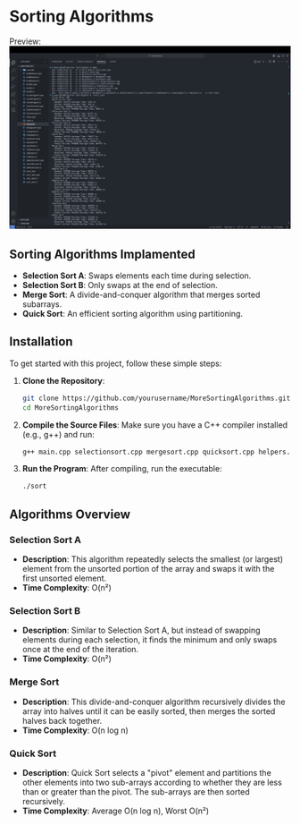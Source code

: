 # Sorting Algorithms
Preview:
![Sorting](image/SortingAlgsPT2.png)

## Sorting Algorithms Implamented

- **Selection Sort A**: Swaps elements each time during selection.
- **Selection Sort B**: Only swaps at the end of selection.
- **Merge Sort**: A divide-and-conquer algorithm that merges sorted subarrays.
- **Quick Sort**: An efficient sorting algorithm using partitioning.

## Installation

To get started with this project, follow these simple steps:

1. **Clone the Repository**:
   ```bash
   git clone https://github.com/yourusername/MoreSortingAlgorithms.git
   cd MoreSortingAlgorithms
   ```

2. **Compile the Source Files**:
   Make sure you have a C++ compiler installed (e.g., g++) and run:
   ```bash
   g++ main.cpp selectionsort.cpp mergesort.cpp quicksort.cpp helpers.cpp -o sort
   ```

3. **Run the Program**:
   After compiling, run the executable:
   ```bash
   ./sort
   ```

## Algorithms Overview

### Selection Sort A
- **Description**: This algorithm repeatedly selects the smallest (or largest) element from the unsorted portion of the array and swaps it with the first unsorted element.
- **Time Complexity**: O(n²)

### Selection Sort B
- **Description**: Similar to Selection Sort A, but instead of swapping elements during each selection, it finds the minimum and only swaps once at the end of the iteration.
- **Time Complexity**: O(n²)

### Merge Sort
- **Description**: This divide-and-conquer algorithm recursively divides the array into halves until it can be easily sorted, then merges the sorted halves back together.
- **Time Complexity**: O(n log n)

### Quick Sort
- **Description**: Quick Sort selects a "pivot" element and partitions the other elements into two sub-arrays according to whether they are less than or greater than the pivot. The sub-arrays are then sorted recursively.
- **Time Complexity**: Average O(n log n), Worst O(n²)
